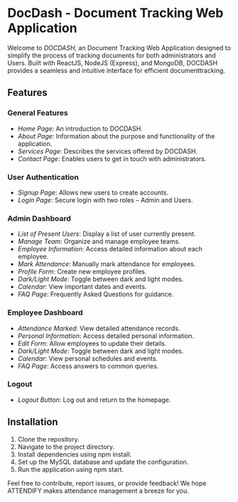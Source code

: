 # DocDash - Document Tracking Web Application

Welcome to *DOCDASH*, an Document Tracking  Web Application designed to simplify the process of tracking documents for both administrators and Users. Built with ReactJS, NodeJS (Express), and MongoDB, DOCDASH provides a seamless and intuitive interface for efficient documenttracking.

## Features

### General Features

- *Home Page*: An introduction to DOCDASH.
- *About Page*: Information about the purpose and functionality of the application.
- *Services Page*: Describes the services offered by DOCDASH.
- *Contact Page*: Enables users to get in touch with administrators.

### User Authentication

- *Signup Page*: Allows new users to create accounts.
- *Login Page*: Secure login with two roles – Admin and Users.

### Admin Dashboard

- *List of Present Users*: Display a list of user currently present.
- *Manage Team*: Organize and manage employee teams.
- *Employee Information*: Access detailed information about each employee.
- *Mark Attendance*: Manually mark attendance for employees.
- *Profile Form*: Create new employee profiles.
- *Dark/Light Mode*: Toggle between dark and light modes.
- *Calendar*: View important dates and events.
- *FAQ Page*: Frequently Asked Questions for guidance.

### Employee Dashboard

- *Attendance Marked*: View detailed attendance records.
- *Personal Information*: Access detailed personal information.
- *Edit Form*: Allow employees to update their details.
- *Dark/Light Mode*: Toggle between dark and light modes.
- *Calendar*: View personal schedules and events.
- *FAQ Page*: Access answers to common queries.

### Logout

- *Logout Button*: Log out and return to the homepage.

## Installation

1. Clone the repository.
2. Navigate to the project directory.
3. Install dependencies using npm install.
4. Set up the MySQL database and update the configuration.
5. Run the application using npm start.

Feel free to contribute, report issues, or provide feedback! We hope ATTENDIFY makes attendance management a breeze for you.
